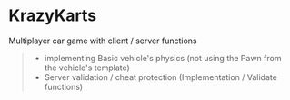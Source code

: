 # KrazyKarts
Multiplayer car game with client / server functions



>- implementing Basic vehicle's physics (not using the Pawn from the vehicle's template)
>- Server validation / cheat protection (Implementation / Validate functions)
